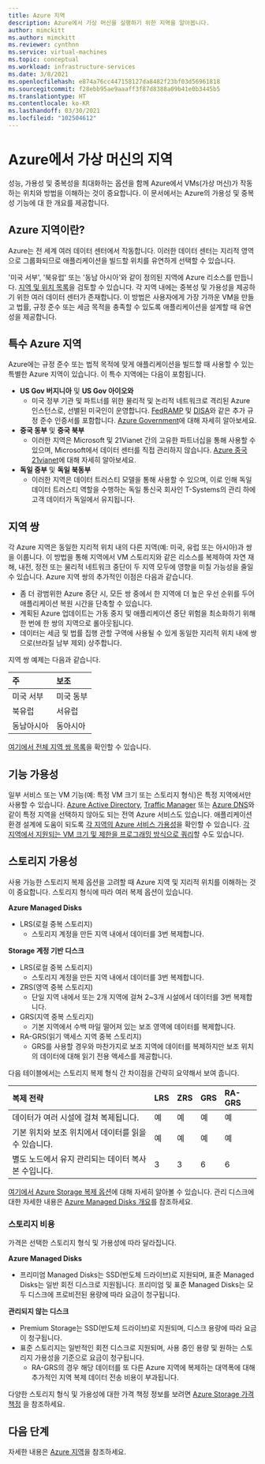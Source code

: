 ```yaml
---
title: Azure 지역
description: Azure에서 가상 머신을 실행하기 위한 지역을 알아봅니다.
author: mimckitt
ms.author: mimckitt
ms.reviewer: cynthnn
ms.service: virtual-machines
ms.topic: conceptual
ms.workload: infrastructure-services
ms.date: 3/8/2021
ms.openlocfilehash: e874a76cc447158127da8482f23bf03d56961818
ms.sourcegitcommit: f28ebb95ae9aaaff3f87d8388a09b41e0b3445b5
ms.translationtype: HT
ms.contentlocale: ko-KR
ms.lasthandoff: 03/30/2021
ms.locfileid: "102504612"
---
```

# <a name="regions-for-virtual-machines-in-azure"></a>Azure에서 가상 머신의 지역

성능, 가용성 및 중복성을 최대화하는 옵션을 함께 Azure에서 VMs(가상 머신)가 작동하는 위치와 방법을 이해하는 것이 중요합니다. 이 문서에서는 Azure의 가용성 및 중복성 기능에 대 한 개요를 제공합니다.


## <a name="what-are-azure-regions"></a>Azure 지역이란?
Azure는 전 세계 여러 데이터 센터에서 작동합니다. 이러한 데이터 센터는 지리적 영역으로 그룹화되므로 애플리케이션을 빌드할 위치를 유연하게 선택할 수 있습니다. 

'미국 서부', '북유럽' 또는 '동남 아시아'와 같이 정의된 지역에 Azure 리소스를 만듭니다. [지역 및 위치 목록](https://azure.microsoft.com/regions/)을 검토할 수 있습니다. 각 지역 내에는 중복성 및 가용성을 제공하기 위한 여러 데이터 센터가 존재합니다. 이 방법은 사용자에게 가장 가까운 VM을 만들고 법률, 규정 준수 또는 세금 목적을 충족할 수 있도록 애플리케이션을 설계할 때 유연성을 제공합니다.

## <a name="special-azure-regions"></a>특수 Azure 지역
Azure에는 규정 준수 또는 법적 목적에 맞게 애플리케이션을 빌드할 때 사용할 수 있는 특별한 Azure 지역이 있습니다. 이 특수 지역에는 다음이 포함됩니다.

* **US Gov 버지니아** 및 **US Gov 아이오와**
  * 미국 정부 기관 및 파트너를 위한 물리적 및 논리적 네트워크로 격리된 Azure 인스턴스로, 선별된 미국인이 운영합니다. [FedRAMP](https://www.microsoft.com/en-us/TrustCenter/Compliance/FedRAMP) 및 [DISA](https://www.microsoft.com/en-us/TrustCenter/Compliance/DISA)와 같은 추가 규정 준수 인증서를 포함합니다. [Azure Government](https://azure.microsoft.com/features/gov/)에 대해 자세히 알아보세요.
* **중국 동부** 및 **중국 북부**
  * 이러한 지역은 Microsoft 및 21Vianet 간의 고유한 파트너십을 통해 사용할 수 있으며, Microsoft에서 데이터 센터를 직접 관리하지 않습니다. [Azure 중국 21vianet](https://www.windowsazure.cn/)에 대해 자세히 알아보세요.
* **독일 중부** 및 **독일 북동부**
  * 이러한 지역은 데이터 트러스티 모델을 통해 사용할 수 있으며, 이로 인해 독일 데이터 트러스티 역할을 수행하는 독일 통신국 회사인 T-Systems의 관리 하에 고객 데이터가 독일에서 유지됩니다.

## <a name="region-pairs"></a>지역 쌍
각 Azure 지역은 동일한 지리적 위치 내의 다른 지역(예: 미국, 유럽 또는 아시아)과 쌍을 이룹니다. 이 방법을 통해 지역에서 VM 스토리지와 같은 리소스를 복제하여 자연 재해, 내전, 정전 또는 물리적 네트워크 중단이 두 지역 모두에 영향을 미칠 가능성을 줄일 수 있습니다. Azure 지역 쌍의 추가적인 이점은 다음과 같습니다.

* 좀 더 광범위한 Azure 중단 시, 모든 쌍 중에서 한 지역에 더 높은 우선 순위를 두어 애플리케이션 복원 시간을 단축할 수 있습니다. 
* 계획된 Azure 업데이트는 가동 중지 및 애플리케이션 중단 위험을 최소화하기 위해 한 번에 한 쌍의 지역으로 롤아웃됩니다.
* 데이터는 세금 및 법률 집행 관할 구역에 사용될 수 있게 동일한 지리적 위치 내에 쌍으로(브라질 남부 제외) 상주합니다.

지역 쌍 예제는 다음과 같습니다.

| 주 | 보조 |
|:--- |:--- |
| 미국 서부 |미국 동부 |
| 북유럽 |서유럽 |
| 동남아시아 |동아시아 |

[여기에서 전체 지역 쌍 목록](../best-practices-availability-paired-regions.md#what-are-paired-regions)을 확인할 수 있습니다.

## <a name="feature-availability"></a>기능 가용성
일부 서비스 또는 VM 기능(예: 특정 VM 크기 또는 스토리지 형식)은 특정 지역에서만 사용할 수 있습니다. [Azure Active Directory](../active-directory/fundamentals/active-directory-whatis.md), [Traffic Manager](../traffic-manager/traffic-manager-overview.md) 또는 [Azure DNS](../dns/dns-overview.md)와 같이 특정 지역을 선택하지 않아도 되는 전역 Azure 서비스도 있습니다. 애플리케이션 환경 설계에 도움이 되도록 [각 지역의 Azure 서비스 가용성](https://azure.microsoft.com/regions/#services)을 확인할 수 있습니다. [각 지역에서 지원되는 VM 크기 및 제한을 프로그래밍 방식으로 쿼리](../azure-resource-manager/templates/error-sku-not-available.md)할 수도 있습니다.

## <a name="storage-availability"></a>스토리지 가용성
사용 가능한 스토리지 복제 옵션을 고려할 때 Azure 지역 및 지리적 위치를 이해하는 것이 중요합니다. 스토리지 형식에 따라 여러 복제 옵션이 있습니다.

**Azure Managed Disks**
* LRS(로컬 중복 스토리지)
  * 스토리지 계정을 만든 지역 내에서 데이터를 3번 복제합니다.

**Storage 계정 기반 디스크**
* LRS(로컬 중복 스토리지)
  * 스토리지 계정을 만든 지역 내에서 데이터를 3번 복제합니다.
* ZRS(영역 중복 스토리지)
  * 단일 지역 내에서 또는 2개 지역에 걸쳐 2~3개 시설에서 데이터를 3번 복제합니다.
* GRS(지역 중복 스토리지)
  * 기본 지역에서 수백 마일 떨어져 있는 보조 영역에 데이터를 복제합니다.
* RA-GRS(읽기 액세스 지역 중복 스토리지)
  * GRS를 사용할 경우와 마찬가지로 보조 지역에 데이터를 복제하지만 보조 위치의 데이터에 대해 읽기 전용 액세스를 제공합니다.

다음 테이블에서는 스토리지 복제 형식 간 차이점을 간략히 요약해서 보여 줍니다.

| 복제 전략 | LRS | ZRS | GRS | RA-GRS |
|:--- |:--- |:--- |:--- |:--- |
| 데이터가 여러 시설에 걸쳐 복제됩니다. |예 |예 |예 |예 |
| 기본 위치와 보조 위치에서 데이터를 읽을 수 있습니다. |예 |예 |예 |예 |
| 별도 노드에서 유지 관리되는 데이터 복사본 수입니다. |3 |3 |6 |6 |

[여기에서 Azure Storage 복제 옵션](../storage/common/storage-redundancy.md)에 대해 자세히 알아볼 수 있습니다. 관리 디스크에 대한 자세한 내용은 [Azure Managed Disks 개요](./managed-disks-overview.md)를 참조하세요.

### <a name="storage-costs"></a>스토리지 비용
가격은 선택한 스토리지 형식 및 가용성에 따라 달라집니다.

**Azure Managed Disks**
* 프리미엄 Managed Disks는 SSD(반도체 드라이브)로 지원되며, 표준 Managed Disks는 일반 회전 디스크로 지원됩니다. 프리미엄 및 표준 Managed Disks는 모두 디스크에 프로비전된 용량에 따라 요금이 청구됩니다.

**관리되지 않는 디스크**
* Premium Storage는 SSD(반도체 드라이브)로 지원되며, 디스크 용량에 따라 요금이 청구됩니다.
* 표준 스토리지는 일반적인 회전 디스크로 지원되며, 사용 중인 용량 및 원하는 스토리지 가용성을 기준으로 요금이 청구됩니다.
  * RA-GRS의 경우 해당 데이터를 또 다른 Azure 지역에 복제하는 대역폭에 대해 추가적인 지역 복제 데이터 전송 비용이 부과됩니다.

다양한 스토리지 형식 및 가용성에 대한 가격 책정 정보를 보려면 [Azure Storage 가격 책정](https://azure.microsoft.com/pricing/details/storage/) 을 참조하세요.

## <a name="next-steps"></a>다음 단계

자세한 내용은 [Azure 지역](https://azure.microsoft.com/global-infrastructure/regions/)을 참조하세요.